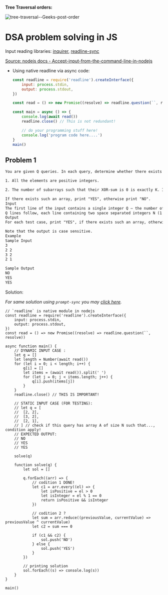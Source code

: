 **Tree Traversal orders:**

![tree-traversal--Geeks-post-order](https://user-images.githubusercontent.com/31458531/200115410-78c65161-4768-441c-86ff-109edd14d8f9.png)

# DSA problem solving in JS


Input reading libraries: [inquirer](https://github.com/SBoudrias/Inquirer.js), [readline-sync](https://www.npmjs.com/package/readline-sync)

[Source: nodejs docs - Accept-input-from-the-command-line-in-nodejs](https://nodejs.dev/learn/accept-input-from-the-command-line-in-nodejs)

- Using native readline via async code:

	```js
	const readline = require('readline').createInterface({
		input: process.stdin,
		output: process.stdout,
	})

	const read = () => new Promise((resolve) => readline.question(``, resolve))

	const main = async () => {
		console.log(await read())
		readline.close() // This is not redundant!

		// do your programming stuff here!
		console.log('program code here....')
	}
	main()
	```

## Problem 1

```txt
You are given Q queries. In each query, determine whether there exists an array A of size N such that:

1. All the elements are positive integers.

2. The number of subarrays such that their XOR-sum is 0 is exactly K. In other words, there are exactly K pairs of integers (l, r) such that 1 ≤ l ≤ r ≤ N and Al ⊕ Al+1 ⊕ ... Ar = 0.

If there exists such an array, print "YES", otherwise print "NO".
Input
The first line of the input contains a single integer Q — the number of queries (1 ≤ Q ≤ 105).
Q lines follow, each line containing two space separated integers N (1 ≤ N ≤ 1000) and K (1 ≤ K ≤ N(N+1)/2).
Output
For each test case, print "YES", if there exists such an array, otherwise print "NO" (without the quotes).

Note that the output is case sensitive.
Example
Sample Input
3
2 2
3 2
2 1

Sample Output
NO
YES
YES
```

Solution:

*For same solution using `prompt-sync` you may [click here](using-prompt-sync.md).*

```
// `readline` is native module in nodejs
const readline = require('readline').createInterface({
	input: process.stdin,
	output: process.stdout,
})
const read = () => new Promise((resolve) => readline.question(``, resolve))

async function main() {
	// DYNAMIC INPUT CASE :
	let q = []
	let length = Number(await read())
	for (let i = 0; i < length; i++) {
		q[i] = []
		let items = (await read()).split(' ')
		for (let j = 0; j < items.length; j++) {
			q[i].push(items[j])
		}
	}
	readline.close() // THIS IS IMPORTANT!

	// STATIC INPUT CASE (FOR TESTING):
	// let q = [
	// 	[2, 2],
	// 	[3, 2],
	// 	[2, 1],
	// ] // check if this query has array A of size N such that..., condition apply!
	// EXPECTED OUTPUT:
	// NO
	// YES
	// YES

	solve(q)

	function solve(q) {
		let sol = []

		q.forEach((arr) => {
			// codition 1 DONE!
			let c1 = arr.every((el) => {
				let isPositive = el > 0
				let isInteger = el % 1 == 0
				return isPositive && isInteger
			})

			// codition 2 ?
			let sum = arr.reduce((previousValue, currentValue) => previousValue ^ currentValue)
			let c2 = sum === 0

			if (c1 && c2) {
				sol.push('NO')
			} else {
				sol.push('YES')
			}
		})

		// printing solution
		sol.forEach((s) => console.log(s))
	}
}

main()
```
